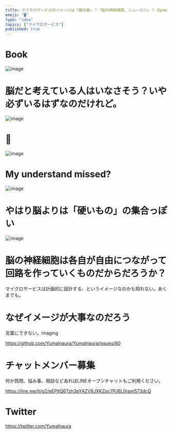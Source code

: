 ```yaml
---
title: マイクロサービスのイメージは「蜂の巣」？「脳の神経細胞、ニューロン」？ @yumainaura
emoji: "🖥"
type: "idea"
topics: ["マイクロサービス"]
published: true
---
```


# Book

![image](https://user-images.githubusercontent.com/13635059/50545398-3a849900-0c56-11e9-9a4e-b1f09b368fb9.png)

# 脳だと考えている人はいなさそう？いや必ずいるはずなのだけれど。

![image](https://user-images.githubusercontent.com/13635059/50545404-5425e080-0c56-11e9-9f4b-b72f89420748.png)

# 🤔

![image](https://user-images.githubusercontent.com/13635059/50545411-728bdc00-0c56-11e9-970c-df2cd2781234.png)

# My understand missed?

![image](https://user-images.githubusercontent.com/13635059/50545413-7fa8cb00-0c56-11e9-90ec-7fea15d8bd3e.png)

# やはり脳よりは「硬いもの」の集合っぽい

![image](https://user-images.githubusercontent.com/13635059/50545419-a23ae400-0c56-11e9-9174-b486932fc2f0.png)

# 脳の神経細胞は各自が自由につながって回路を作っていくものだからだろうか？

マイクロサービスは計画的に設計する、というイメージなのかも知れない。あくまでも。

# なぜイメージが大事なのだろう

言葉にできない。imaging


https://github.com/YumaInaura/YumaInaura/issues/60








<!-- Update From Qiita API -->

# チャットメンバー募集


何か質問、悩み事、相談などあればLINEオープンチャットもご利用ください。

https://line.me/ti/g2/eEPltQ6Tzh3pYAZV8JXKZqc7PJ6L0rpm573dcQ





# Twitter


https://twitter.com/YumaInaura


<!-- Update From Qiita API -->


